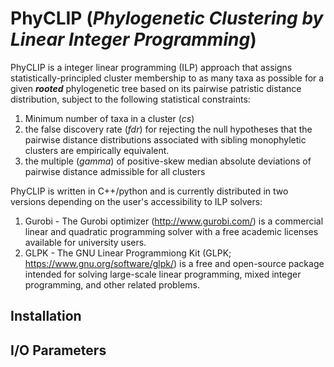 # PhyCLIP (_Phylogenetic Clustering by Linear Integer Programming_)

PhyCLIP is a integer linear programming (ILP) approach that assigns statistically-principled cluster membership to as many taxa as possible for a given **_rooted_** phylogenetic tree based on its pairwise patristic distance distribution, subject to the following statistical constraints: 
1. Minimum number of taxa in a cluster (_cs_)
2. the false discovery rate (_fdr_) for rejecting the null hypotheses that the pairwise distance distributions associated with  sibling monophyletic clusters are empirically equivalent.
3. the multiple (_gamma_) of positive-skew median absolute deviations of pairwise distance admissible for all clusters 

PhyCLIP is written in C++/python and is currently distributed in two versions depending on the user's accessibility to ILP solvers: 
1. Gurobi - The Gurobi optimizer (http://www.gurobi.com/) is a commercial linear and quadratic programming solver with a free academic licenses available for university users.  
2. GLPK - The GNU Linear Programmiong Kit (GLPK; https://www.gnu.org/software/glpk/) is a free and open-source package intended for solving large-scale linear programming, mixed integer programming, and other related problems.


## Installation 


## I/O Parameters
